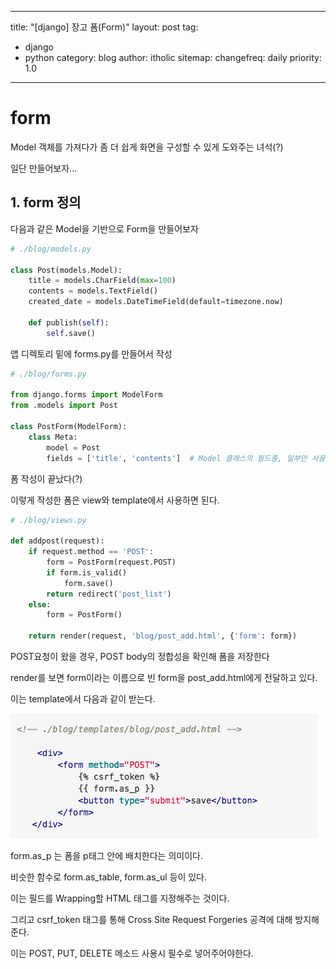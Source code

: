 
---
title: "[django] 장고 폼(Form)"
layout: post
tag:
- django
- python
category: blog
author: itholic
sitemap:
  changefreq: daily
  priority: 1.0
---

# form

Model 객체를 가져다가 좀 더 쉽게 화면을 구성할 수 있게 도와주는 녀석(?) 

일단 만들어보자...


## 1. form 정의

다음과 같은 Model을 기반으로 Form을 만들어보자

```python
# ./blog/models.py

class Post(models.Model):
    title = models.CharField(max=100)
    contents = models.TextField()
    created_date = models.DateTimeField(default=timezone.now)
    
    def publish(self):
        self.save()
```

앱 디렉토리 밑에 forms.py를 만들어서 작성

```python
# ./blog/forms.py

from django.forms import ModelForm
from .models import Post

class PostForm(ModelForm):
    class Meta:
        model = Post
        fields = ['title', 'contents']  # Model 클래스의 필드중, 일부만 사용하고자 할 때
```

폼 작성이 끝났다(?)

이렇게 작성한 폼은 view와 template에서 사용하면 된다.

```python
# ./blog/views.py

def addpost(request):
    if request.method == 'POST':
        form = PostForm(request.POST)
        if form.is_valid()
            form.save()
        return redirect('post_list')
    else:
        form = PostForm()

    return render(request, 'blog/post_add.html', {'form': form})
```

POST요청이 왔을 경우, POST body의 정합성을 확인해 폼을 저장한다

render를 보면 form이라는 이름으로 빈 form을 post_add.html에게 전달하고 있다.

이는 template에서 다음과 같이 받는다.


![탬플릿태그](/assets/images/2018/10/24/django_form_csrf_token.png)


form.as_p 는 폼을 p태그 안에 배치한다는 의미이다.

비슷한 함수로 form.as_table, form.as_ul 등이 있다.

이는 필드를 Wrapping할 HTML 태그를 지정해주는 것이다.

그리고 csrf_token 태그를 통해 Cross Site Request Forgeries 공격에 대해 방지해준다.

이는 POST, PUT, DELETE 메소드 사용시 필수로 넣어주어야한다.


